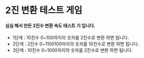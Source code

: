 # 2진 변환 테스트 게임
#### 심심 해서 만든 2진수 변환 속도 테스트 기 입니다.
- 1단계 : 10진수 0~100까지의 숫자를 2진수로 변환 하면 됩니다.
- 2단계 : 2진수 0~1100100까지의 숫자를 10진수로 변환 하면 됩니다.
- 3단계 : 10진수 0~1000까지의 숫자를 2진수로 변환 하면 됩니다.
